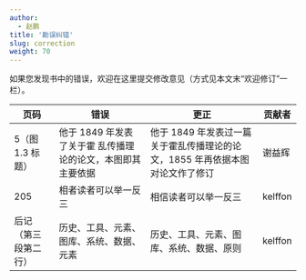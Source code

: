 ```yaml
---
author: 
  - 赵鹏
title: '勘误纠错'
slug: correction
weight: 70
---
```


如果您发现书中的错误，欢迎在这里提交修改意见（方式见本文末“欢迎修订”一栏）。

| 页码 | 错误 | 更正 | 贡献者 |
| ---- | ---- | ---- | ------ |
| 5（图 1.3 标题） | 他于 1849 年发表了关于霍 乱传播理论的论文，本图即其主要依据 | 他于 1849 年发表过一篇关于霍乱传播理论的论文，1855 年再依据本图对论文作了修订 | 谢益辉 |
| 205  |相者读者可以举一反三 | 相信读者可以举一反三 | kelffon |
| 后记（第三段第二行）|历史、工具、元素、图库、系统、数据、元素 | 历史、工具、元素、图库、系统、数据、原则 | kelffon |
